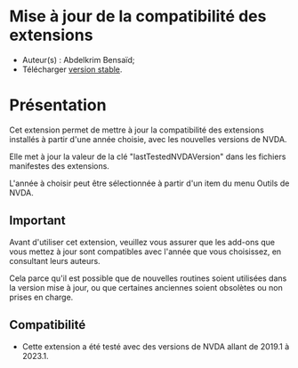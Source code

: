 # Mise à jour de la compatibilité des extensions

* Auteur(s) : Abdelkrim Bensaïd;
* Télécharger [version stable][1].


# Présentation #

Cet extension permet de mettre à jour la compatibilité des extensions installés à partir d'une année choisie, avec les nouvelles versions de NVDA.

Elle met à jour la valeur de la clé "lastTestedNVDAVersion" dans les fichiers manifestes des extensions.

L'année à choisir peut être sélectionnée à partir d'un item du menu Outils de NVDA.

## Important ##

Avant d'utiliser cet extension, veuillez vous assurer que les add-ons que vous mettez à jour sont compatibles avec l'année que vous choisissez, en consultant leurs auteurs.

Cela parce qu'il est possible que de nouvelles routines soient utilisées dans la version mise à jour, ou que certaines anciennes soient obsolètes ou non prises en charge.

## Compatibilité ##

* Cette extension a été testé avec des versions de NVDA allant de 2019.1 à 2023.1.

[1]: https://github.com/abdel792/addonCompatibilityUpdate/releases/download/v22.12/addonCompatibilityUpdate-22.11.nvda-addon